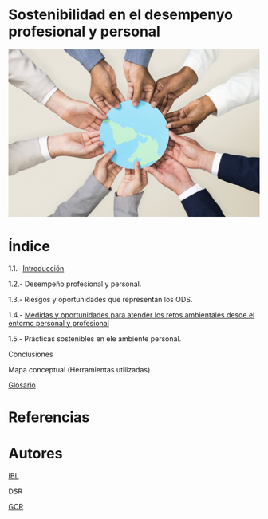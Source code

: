 # Sostenibilidad en el desempenyo profesional y personal

![portada](img/portada.jpg)

# Índice

1.1.- [Introducción](introduccion.md)

1.2.- Desempeño profesional y personal.

1.3.- Riesgos y oportunidades que representan los ODS.

1.4.- [Medidas y oportunidades para atender los retos ambientales desde el entorno personal y profesional](medidas.md)

1.5.- Prácticas sostenibles en ele ambiente personal.

Conclusiones

Mapa conceptual (Herramientas utilizadas)

[Glosario](glosario.md)

# Referencias

# Autores

[IBL](https://github.com/IvanBL8/Desempeno-profesional)

DSR

[GCR](https://github.com/Guille98-ASIR/Desempeno-profesional)
